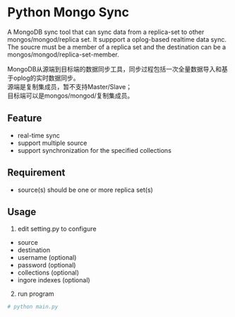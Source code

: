 Python Mongo Sync
====

A MongoDB sync tool that can sync data from a replica-set to other mongos/mongod/replica set. It suppport a oplog-based realtime data sync.  
The soucre must be a member of a replica set and the destination can be a mongos/mongod/replica-set-member.

MongoDB从源端到目标端的数据同步工具，同步过程包括一次全量数据导入和基于oplog的实时数据同步。  
源端是复制集成员，暂不支持Master/Slave；  
目标端可以是mongos/mongod/复制集成员。

## Feature
* real-time sync
* support multiple source
* support synchronization for the specified collections

## Requirement
* source(s) should be one or more replica set(s)

## Usage 
1. edit setting.py to configure
 * source
 * destination
 * username (optional)
 * password (optional)
 * collections (optional)
 * ingore indexes (optional)

2. run program
```python
# python main.py
```

